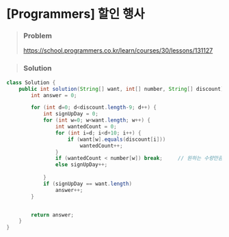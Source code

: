 # [Programmers] 할인 행사



> ### Problem
>
> https://school.programmers.co.kr/learn/courses/30/lessons/131127
>


> ### Solution

```java
class Solution {
    public int solution(String[] want, int[] number, String[] discount) {
        int answer = 0;

        for (int d=0; d<discount.length-9; d++) {
            int signUpDay = 0;
            for (int w=0; w<want.length; w++) {
                int wantedCount = 0;
                for (int i=d; i<d+10; i++) {
                    if (want[w].equals(discount[i]))
                        wantedCount++;
                }
                if (wantedCount < number[w]) break;     // 원하는 수량만큼 연속적이지 못하다
                else signUpDay++;
                
            }
            if (signUpDay == want.length)
                answer++;
        }


        return answer;
    }
}
```

